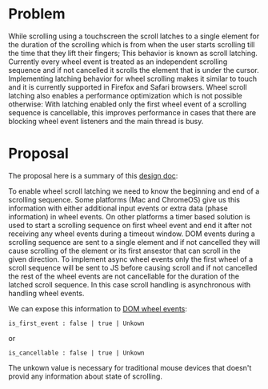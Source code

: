 # Problem
While scrolling using a touchscreen the scroll latches to a single element for the duration of the scrolling which is from when
the user starts scrolling till the time that they lift their fingers; This behavior is known as scroll latching. Currently every wheel event is treated as an independent scrolling sequence and if not cancelled it scrolls the element that is under the
cursor. Implementing latching behavior for wheel scrolling makes it similar to touch and it is currently supported in
Firefox and Safari browsers.
Wheel scroll latching also enables a performance optimization which is not possible otherwise: With latching enabled only
the first wheel event of a scrolling sequence is cancellable, this improves performance in cases that there are blocking
wheel event listeners and the main thread is busy.

# Proposal
The proposal here is a summary of this [design doc](https://docs.google.com/document/d/1BizkQyW_FDU98sGxbHOZsAQWGYIA3xxXoFQZ3_XNo1o/edit#heading=h.1zmqj1pzgpl1):

To enable wheel scroll latching we need to know the beginning and end of a scrolling sequence. Some platforms (Mac and ChromeOS)
give us this information with either additional input events or extra data (phase information) in wheel events. On other
platforms a timer based solution is used to start a scrolling sequence on first wheel event and end it after not receiving any
wheel events during a timeout window.
DOM events during a scrolling sequence are sent to a single element and if not cancelled they will cause scrolling of the 
element or its first ansestor that can scroll in the given direction. To implement async wheel events only the first wheel of a
scroll sequence will be sent to JS before causing scroll and if not cancelled the rest of the wheel events are not cancellable
for the duration of the latched scroll sequence. In this case scroll handling is asynchronous with handling wheel events.

We can expose this information to [DOM wheel events](https://w3c.github.io/uievents/#events-wheelevents):

```is_first_event : false | true | Unkown```  

or 

 ```is_cancellable : false | true | Unkown```
 
 The unkown value is necessary for traditional mouse devices that doesn't provid any information about state of scrolling.

